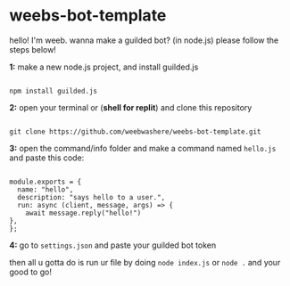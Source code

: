 # weebs-bot-template
hello! I'm weeb. wanna make a guilded bot? (in node.js) please follow the steps below!

**1:**
make a new node.js project, and install guilded.js
```

npm install guilded.js

```

**2:** open your terminal or (**shell for replit**) and clone this repository 
```

git clone https://github.com/weebwashere/weebs-bot-template.git

```

**3:** open the command/info folder and make a command named `hello.js` and paste this code:
```

module.exports = {
  name: "hello",
  description: "says hello to a user.",
  run: async (client, message, args) => {
    await message.reply("hello!")
},
};

```

**4:** go to `settings.json` and paste your guilded bot token

then all u gotta do is run ur file by doing `node index.js` or `node .` and your good to go!
